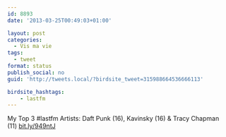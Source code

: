 ```yaml
---
id: 8893
date: '2013-03-25T00:49:03+01:00'

layout: post
categories:
  - Vis ma vie
tags:
  - tweet
format: status
publish_social: no
guid: 'http://tweets.local/?birdsite_tweet=315988664536666113'

birdsite_hashtags:
    - lastfm
---
```


My Top 3 #lastfm Artists: Daft Punk (16), Kavinsky (16) &amp; Tracy Chapman (11) [bit.ly/949ntJ](http://bit.ly/949ntJ)